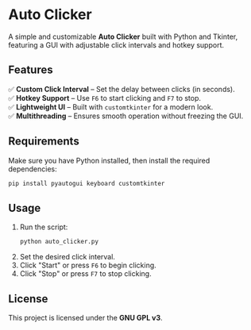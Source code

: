 # **Auto Clicker**

A simple and customizable **Auto Clicker** built with Python and Tkinter, featuring a GUI with adjustable click intervals and hotkey support.

## **Features**
✅ **Custom Click Interval** – Set the delay between clicks (in seconds).  
✅ **Hotkey Support** – Use `F6` to start clicking and `F7` to stop.  
✅ **Lightweight UI** – Built with `customtkinter` for a modern look.  
✅ **Multithreading** – Ensures smooth operation without freezing the GUI.  

## **Requirements**
Make sure you have Python installed, then install the required dependencies:
```bash
pip install pyautogui keyboard customtkinter
```

## **Usage**
1. Run the script:
   ```bash
   python auto_clicker.py
   ```
2. Set the desired click interval.
3. Click "Start" or press `F6` to begin clicking.
4. Click "Stop" or press `F7` to stop clicking.

## **License**
This project is licensed under the **GNU GPL v3**.
